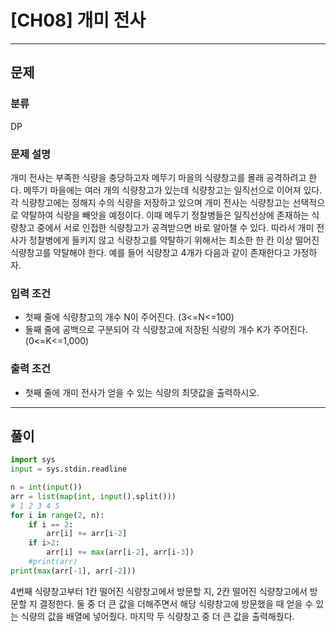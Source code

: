 # [CH08] 개미 전사

---
## 문제
### 분류
DP

### 문제 설명
개미 전사는 부족한 식량을 충당하고자 메뚜기 마을의 식량창고를 몰래 공격하려고 한다.
메뚜기 마을에는 여러 개의 식량창고가 있는데 식량창고는 일직선으로 이어져 있다.
각 식량창고에는 정해지 수의 식량을 저장하고 있으며 개미 전사는 식량창고는 선택적으로 약탈하여 식량을 빼앗을 예정이다.
이때 메두기 정찰병들은 일직선상에 존재하는 식량창고 중에서 서로 인접한 식량창고가 공격받으면 바로 알아챌 수 있다.
따라서 개미 전사가 정찰병에게 들키지 않고 식량창고를 약탈하기 위해서는 최소한 한 칸 이상 떨어진 식량창고를 약탈해야 한다.
예를 들어 식량창고 4개가 다음과 같이 존재한다고 가정하자.

### 입력 조건
- 첫째 줄에 식량창고의 개수 N이 주어진다. (3<=N<=100)
- 둘째 줄에 공백으로 구분되어 각 식량창고에 저장된 식량의 개수 K가 주어진다. (0<=K<=1,000)

### 출력 조건
- 첫째 줄에 개미 전사가 얻을 수 있는 식량의 최댓값을 출력하시오.

---
## 풀이
```python
import sys
input = sys.stdin.readline

n = int(input())
arr = list(map(int, input().split()))
# 1 2 3 4 5
for i in range(2, n):
    if i == 2:
        arr[i] += arr[i-2]
    if i>2:
        arr[i] += max(arr[i-2], arr[i-3])
    #print(arr)
print(max(arr[-1], arr[-2]))
```
4번째 식량창고부터 1칸 떨어진 식량창고에서 방문할 지, 2칸 떨어진 식량창고에서 방문할 지 결정한다.
둘 중 더 큰 값을 더해주면서 해당 식량창고에 방문했을 때 얻을 수 있는 식량의 값을 배열에 넣어줬다.
마지막 두 식량창고 중 더 큰 값을 출력해줬다.